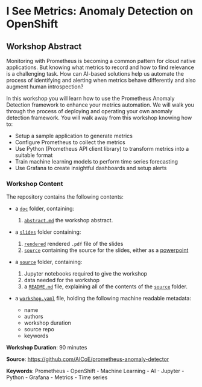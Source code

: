 # I See Metrics: Anomaly Detection on OpenShift

## Workshop Abstract
Monitoring with Prometheus is becoming a common pattern for cloud native applications. But knowing what metrics to record and how to find relevance is a challenging task. How can AI-based solutions help us automate the process of identifying and alerting when metrics behave differently and also augment human introspection?

In this workshop you will learn how to use the Prometheus Anomaly Detection framework to enhance your metrics automation. We will walk you through the process of deploying and operating your own anomaly detection framework. You will walk away from this workshop knowing how to:
* Setup a sample application to generate metrics
* Configure Prometheus to collect the metrics
* Use Python (Prometheus API client library) to transform metrics into a suitable format
* Train machine learning models to perform time series forecasting 
* Use Grafana to create insightful dashboards and setup alerts

### Workshop Content
The repository contains the following contents: 

* a [`doc`](./doc) folder, containing:
    1. [`abstract.md`](./doc/abstract.md) the workshop abstract.

* a [`slides`](./slides) folder containing:
    1. [`rendered`](./rendered) rendered `.pdf` file of the slides
    2. [`source`](./source) containing the source for the slides, either as a [powerpoint](./source/slides.pptx)

* a [`source`](./source) folder, containing:
    1. Jupyter notebooks required to give the workshop
    2. data needed for the workshop
    3. a [`README.md`](./source/README.md) file, explaining all of the contents of the [`source`](./source) folder.
    
*  a [`workshop.yaml`](./workshop.yaml) file, holding the following machine readable metadata:
    - name
    - authors
    - workshop duration
    - source repo
    - keywords

**Workshop Duration**: 90 minutes

**Source**: https://github.com/AICoE/prometheus-anomaly-detector

**Keywords**:
    Prometheus
    - OpenShift
    - Machine Learning
    - AI
    - Jupyter
    - Python
    - Grafana
    - Metrics
    - Time series
